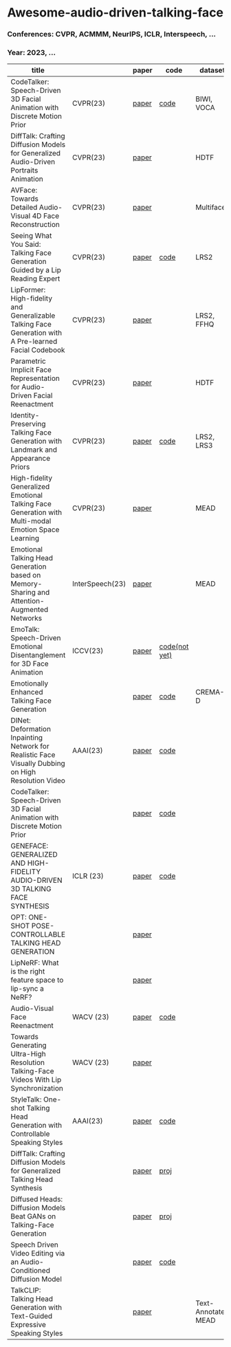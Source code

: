 # Awesome-audio-driven-talking-face

### Conferences: CVPR, ACMMM, NeurIPS, ICLR, Interspeech, ...
### Year: 2023, ...

| title | | paper | code | dataset |keywords|
| --- | ---| --- | --- | --- | --- |
|CodeTalker: Speech-Driven 3D Facial Animation with Discrete Motion Prior|CVPR(23)|[paper](https://arxiv.org/abs/2301.02379)|[code](https://github.com/Doubiiu/CodeTalker)|BIWI, VOCA||
|DiffTalk: Crafting Diffusion Models for Generalized Audio-Driven Portraits Animation|CVPR(23)|[paper](https://arxiv.org/abs/2301.03786)||HDTF|Diffusion|
|AVFace: Towards Detailed Audio-Visual 4D Face Reconstruction|CVPR(23)|[paper](https://arxiv.org/abs/2304.13115)||Multiface|3D|
|Seeing What You Said: Talking Face Generation Guided by a Lip Reading Expert|CVPR(23)|[paper](https://arxiv.org/abs/2303.17480)|[code](https://github.com/Sxjdwang/TalkLip)|LRS2||
|LipFormer: High-fidelity and Generalizable Talking Face Generation with A Pre-learned Facial Codebook|CVPR(23)|[paper](https://openaccess.thecvf.com/content/CVPR2023/papers/Wang_LipFormer_High-Fidelity_and_Generalizable_Talking_Face_Generation_With_a_Pre-Learned_CVPR_2023_paper.pdf)||LRS2, FFHQ||
|Parametric Implicit Face Representation for Audio-Driven Facial Reenactment|CVPR(23)|[paper](https://arxiv.org/abs/2306.07579)| |HDTF||
|Identity-Preserving Talking Face Generation with Landmark and Appearance Priors|CVPR(23)|[paper](https://arxiv.org/abs/2305.08293)|[code](https://github.com/Weizhi-Zhong/IP_LAP)|LRS2, LRS3||
|High-fidelity Generalized Emotional Talking Face Generation with Multi-modal Emotion Space Learning|CVPR(23)|[paper](https://arxiv.org/abs/2305.02572)| |MEAD|emotion|
|Emotional Talking Head Generation based on Memory-Sharing and Attention-Augmented Networks|InterSpeech(23)|[paper](https://arxiv.org/abs/2306.03594)| | MEAD | emotion |
|EmoTalk: Speech-Driven Emotional Disentanglement for 3D Face Animation|ICCV(23)|[paper](https://arxiv.org/abs/2303.11089)|[code(not yet)](https://github.com/ZiqiaoPeng/EmoTalk)||emotion|
|Emotionally Enhanced Talking Face Generation||[paper](https://arxiv.org/pdf/2303.11548.pdf)|[code](https://github.com/sahilg06/EmoGen)|CREMA-D|emotion|
|DINet: Deformation Inpainting Network for Realistic Face Visually Dubbing on High Resolution Video|AAAI(23)|[paper](https://fuxivirtualhuman.github.io/pdf/AAAI2023_FaceDubbing.pdf)|[code](https://github.com/MRzzm/DINet)|||
|CodeTalker: Speech-Driven 3D Facial Animation with Discrete Motion Prior||[paper](https://arxiv.org/pdf/2301.02379.pdf)|[code](https://github.com/Doubiiu/CodeTalker)||3D|
|GENEFACE: GENERALIZED AND HIGH-FIDELITY AUDIO-DRIVEN 3D TALKING FACE SYNTHESIS|ICLR (23)|[paper](https://arxiv.org/pdf/2301.13430.pdf)|[code](https://github.com/yerfor/GeneFace)||NeRF|
|OPT: ONE-SHOT POSE-CONTROLLABLE TALKING HEAD GENERATION||[paper](https://arxiv.org/pdf/2302.08197.pdf)||||
|LipNeRF: What is the right feature space to lip-sync a NeRF?||[paper](https://assets.amazon.science/00/58/6b3a5d7e417bae273191ed9ea1b2/lipnerf-what-is-the-right-feature-space-to-lip-sync-a-nerf.pdf)|||NeRF|
|Audio-Visual Face Reenactment | WACV (23)|[paper](https://arxiv.org/pdf/2210.02755.pdf)| [code](https://github.com/mdv3101/AVFR-Gan)| | |
|Towards Generating Ultra-High Resolution Talking-Face Videos With Lip Synchronization|WACV (23)|[paper](https://openaccess.thecvf.com/content/WACV2023/papers/Gupta_Towards_Generating_Ultra-High_Resolution_Talking-Face_Videos_With_Lip_Synchronization_WACV_2023_paper.pdf)| ||
|StyleTalk: One-shot Talking Head Generation with Controllable Speaking Styles|AAAI(23)|[paper](https://arxiv.org/pdf/2301.01081.pdf)|[code](https://github.com/FuxiVirtualHuman/styletalk)|||
|DiffTalk: Crafting Diffusion Models for Generalized Talking Head Synthesis||[paper](https://arxiv.org/pdf/2301.03786.pdf)|[proj](https://sstzal.github.io/DiffTalk/)||Diffusion|
|Diffused Heads: Diffusion Models Beat GANs on Talking-Face Generation||[paper](https://mstypulkowski.github.io/diffusedheads/diffused_heads.pdf)|[proj](https://mstypulkowski.github.io/diffusedheads/)||Diffusion|
|Speech Driven Video Editing via an Audio-Conditioned Diffusion Model||[paper](https://arxiv.org/pdf/2301.04474.pdf)|[code](https://github.com/DanBigioi/DiffusionVideoEditing)||Diffusion|
|TalkCLIP: Talking Head Generation with Text-Guided Expressive Speaking Styles||[paper](https://arxiv.org/pdf/2304.00334.pdf)||Text-Annotated MEAD|Text|
